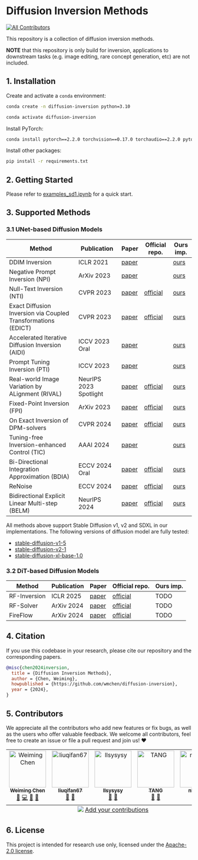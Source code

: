 # Diffusion Inversion Methods
<!-- ALL-CONTRIBUTORS-BADGE:START - Do not remove or modify this section -->
[![All Contributors](https://img.shields.io/badge/all_contributors-5-orange.svg?style=flat-square)](#contributors-)
<!-- ALL-CONTRIBUTORS-BADGE:END -->

This repository is a collection of diffusion inversion methods.

**NOTE** that this repository is only build for inversion, applications to downstream tasks (e.g. image editing, rare concept generation, etc) are not included.


## 1. Installation

Create and activate a `conda` environment:

```bash
conda create -n diffusion-inversion python=3.10

conda activate diffusion-inversion
```

Install PyTorch:

```bash
conda install pytorch==2.2.0 torchvision==0.17.0 torchaudio==2.2.0 pytorch-cuda=11.8 -c pytorch -c nvidia
```

Install other packages:

```bash
pip install -r requirements.txt
```


## 2. Getting Started

Please refer to [examples_sd1.ipynb](./examples_sd1.ipynb) for a quick start.


## 3. Supported Methods

### 3.1 UNet-based Diffusion Models

| Method | Publication | Paper | Official repo. | Ours imp. |
| ------ | ----------- | ----- | -------------- | --------- |
| DDIM Inversion | ICLR 2021 | [paper](https://arxiv.org/abs/2010.02502) |  | [ours](./inversions/unet_based/ddim) |
| Negative Prompt Inversion (NPI) | ArXiv 2023 | [paper](http://arxiv.org/abs/2305.16807) |  | [ours](./inversions/unet_based/npi) |
| Null-Text Inversion (NTI) | CVPR 2023 | [paper](https://openaccess.thecvf.com/content/CVPR2023/html/Mokady_NULL-Text_Inversion_for_Editing_Real_Images_Using_Guided_Diffusion_Models_CVPR_2023_paper.html) | [official](https://github.com/google/prompt-to-prompt) | [ours](./inversions/unet_based/nti) |
| Exact Diffusion Inversion via Coupled Transformations (EDICT) | CVPR 2023 | [paper](https://openaccess.thecvf.com/content/CVPR2023/html/Wallace_EDICT_Exact_Diffusion_Inversion_via_Coupled_Transformations_CVPR_2023_paper.html) | [official](https://github.com/salesforce/EDICT) | [ours](./inversions/unet_based/edict) |
| Accelerated Iterative Diffusion Inversion (AIDI) | ICCV 2023 Oral | [paper](https://openaccess.thecvf.com/content/ICCV2023/html/Pan_Effective_Real_Image_Editing_with_Accelerated_Iterative_Diffusion_Inversion_ICCV_2023_paper.html) |  | [ours](./inversions/unet_based/aidi) |
| Prompt Tuning Inversion (PTI) | ICCV 2023 | [paper](https://openaccess.thecvf.com/content/ICCV2023/html/Dong_Prompt_Tuning_Inversion_for_Text-driven_Image_Editing_Using_Diffusion_Models_ICCV_2023_paper.html) |  | [ours](./inversions/unet_based/pti) |
| Real-world Image Variation by ALignment (RIVAL) | NeurIPS 2023 Spotlight | [paper](https://proceedings.neurips.cc/paper_files/paper/2023/hash/61960fdfda4d4e95fa1c1f6e64bfe8bc-Abstract-Conference.html) | [official](https://github.com/dvlab-research/RIVAL) | [ours](./inversions/unet_based/rival) |
| Fixed-Point Inversion (FPI) | ArXiv 2023 | [paper](https://arxiv.org/abs/2312.12540v1) | [official](https://github.com/dvirsamuel/FPI) | [ours](./inversions/unet_based/fpi) |
| On Exact Inversion of DPM-solvers | CVPR 2024 | [paper](https://openaccess.thecvf.com/content/CVPR2024/html/Hong_On_Exact_Inversion_of_DPM-Solvers_CVPR_2024_paper.html) | [official](https://github.com/smhongok/inv-dpm) | [ours](./inversions/unet_based/inv_dpm) |
| Tuning-free Inversion-enhanced Control (TIC) | AAAI 2024 | [paper](https://ojs.aaai.org/index.php/AAAI/article/view/27931) |  | [ours](./inversions/unet_based/tic) |
| Bi-Directional Integration Approximation (BDIA) | ECCV 2024 Oral | [paper](https://arxiv.org/abs/2307.10829) | [official](https://github.com/guoqiang-zhang-x/BDIA) | [ours](./inversions/unet_based/bdia) |
| ReNoise | ECCV 2024 | [paper](https://arxiv.org/abs/2403.14602) | [official](https://github.com/garibida/ReNoise-Inversion) | [ours](./inversions/unet_based/renoise) |
| Bidirectional Explicit Linear Multi-step (BELM) | NeurlPS 2024 | [paper](https://arxiv.org/abs/2410.07273) | [official](https://github.com/zituitui/BELM) | [ours](./inversions/unet_based/belm) |

All methods above support Stable Diffusion v1, v2 and SDXL in our implementations. The following versions of diffusion model are fully tested:
- [stable-diffusion-v1-5](https://huggingface.co/stable-diffusion-v1-5/stable-diffusion-v1-5)
- [stable-diffusion-v2-1](https://huggingface.co/stabilityai/stable-diffusion-2-1)
- [stable-diffusion-xl-base-1.0](https://huggingface.co/stabilityai/stable-diffusion-xl-base-1.0)

### 3.2 DiT-based Diffusion Models

| Method | Publication | Paper | Official repo. | Ours imp. |
| ------ | ----------- | ----- | -------------- | --------- |
| RF-Inversion | ICLR 2025 | [paper](https://arxiv.org/abs/2410.10792) | [official](https://github.com/LituRout/RF-Inversion) | TODO |
| RF-Solver | ArXiv 2024 | [paper](https://arxiv.org/abs/2411.04746) | [official](https://github.com/wangjiangshan0725/RF-Solver-Edit) | TODO |
| FireFlow | ArXiv 2024 | [paper](https://arxiv.org/abs/2412.07517) | [official](https://github.com/HolmesShuan/FireFlow-Fast-Inversion-of-Rectified-Flow-for-Image-Semantic-Editing?tab=readme-ov-file) | TODO |

## 4. Citation

If you use this codebase in your research, please cite our repository and the corresponding papers.

```bibtex
@misc{chen2024inversion,
  title = {Diffusion Inversion Methods},
  author = {Chen, Weiming},
  howpublished = {https://github.com/wmchen/diffusion-inversion},
  year = {2024},
}
```

<!-- If you find LBI useful for your research and applications, please cite our paper: -->


## 5. Contributors

We appreciate all the contributors who add new features or fix bugs, as well as the users who offer valuable feedback. We welcome all contributors, feel free to create an issue or file a pull request and join us! ❤️

<!-- ALL-CONTRIBUTORS-LIST:START - Do not remove or modify this section -->
<!-- prettier-ignore-start -->
<!-- markdownlint-disable -->
<table>
  <tbody>
    <tr>
      <td align="center" valign="top" width="20%"><a href="https://weimingchen.net/"><img src="https://avatars.githubusercontent.com/u/33000375?v=4?s=100" width="100px;" alt="Weiming Chen"/><br /><sub><b>Weiming Chen</b></sub></a><br /><a href="#ideas-wmchen" title="Ideas, Planning, & Feedback">🤔</a> <a href="https://github.com/Weiming Chen/diffusion-inversion/commits?author=wmchen" title="Code">💻</a> <a href="#projectManagement-wmchen" title="Project Management">📆</a> <a href="#research-wmchen" title="Research">🔬</a></td>
      <td align="center" valign="top" width="20%"><a href="https://github.com/liuqifan67"><img src="https://avatars.githubusercontent.com/u/54019906?v=4?s=100" width="100px;" alt="liuqifan67"/><br /><sub><b>liuqifan67</b></sub></a><br /><a href="#ideas-liuqifan67" title="Ideas, Planning, & Feedback">🤔</a> <a href="#research-liuqifan67" title="Research">🔬</a></td>
      <td align="center" valign="top" width="20%"><a href="https://github.com/llsysysy"><img src="https://avatars.githubusercontent.com/u/100456149?v=4?s=100" width="100px;" alt="llsysysy"/><br /><sub><b>llsysysy</b></sub></a><br /><a href="#ideas-llsysysy" title="Ideas, Planning, & Feedback">🤔</a> <a href="#research-llsysysy" title="Research">🔬</a></td>
      <td align="center" valign="top" width="20%"><a href="https://yushuntang.github.io"><img src="https://avatars.githubusercontent.com/u/75136524?v=4?s=100" width="100px;" alt="TANG"/><br /><sub><b>TANG</b></sub></a><br /><a href="#ideas-yushuntang" title="Ideas, Planning, & Feedback">🤔</a> <a href="#research-yushuntang" title="Research">🔬</a></td>
      <td align="center" valign="top" width="20%"><a href="https://nkdailab.github.io/"><img src="https://avatars.githubusercontent.com/u/152594959?v=4?s=100" width="100px;" alt="nkdailab"/><br /><sub><b>nkdailab</b></sub></a><br /><a href="#financial-NKDAILab" title="Financial">💵</a></td>
    </tr>
  </tbody>
  <tfoot>
    <tr>
      <td align="center" size="13px" colspan="5">
        <img src="https://raw.githubusercontent.com/all-contributors/all-contributors-cli/1b8533af435da9854653492b1327a23a4dbd0a10/assets/logo-small.svg">
          <a href="https://all-contributors.js.org/docs/en/bot/usage">Add your contributions</a>
        </img>
      </td>
    </tr>
  </tfoot>
</table>

<!-- markdownlint-restore -->
<!-- prettier-ignore-end -->

<!-- ALL-CONTRIBUTORS-LIST:END -->


## 6. License

This project is intended for research use only, licensed under the [Apache-2.0 license](https://www.apache.org/licenses/LICENSE-2.0).